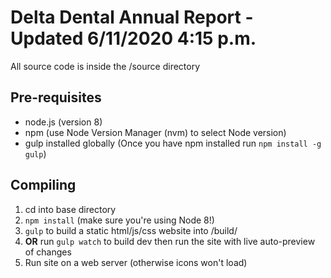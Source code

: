 # Delta Dental Annual Report - Updated 6/11/2020 4:15 p.m.
 All source code is inside the /source directory

## Pre-requisites
- node.js (version 8)
- npm (use Node Version Manager (nvm) to select Node version)
- gulp installed globally (Once you have npm installed run `npm install -g gulp`)

## Compiling
1. cd into base directory
2. `npm install` (make sure you're using Node 8!)
3. `gulp` to build a static html/js/css website into /build/
4. **OR** run `gulp watch` to build dev then run the site with live auto-preview of changes
5. Run site on a web server (otherwise icons won't load)
